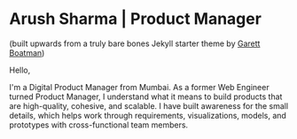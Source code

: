 # Arush Sharma | Product Manager
(built upwards from a truly bare bones Jekyll starter theme by [Garett Boatman](https://garrettboatman.com/))


Hello,

I'm a Digital Product Manager from Mumbai. As a former Web Engineer turned Product Manager, I understand what it means to build products that are high-quality, cohesive, and scalable. I have built awareness for the small details, which helps work through requirements, visualizations, models, and prototypes with cross-functional team members. 
